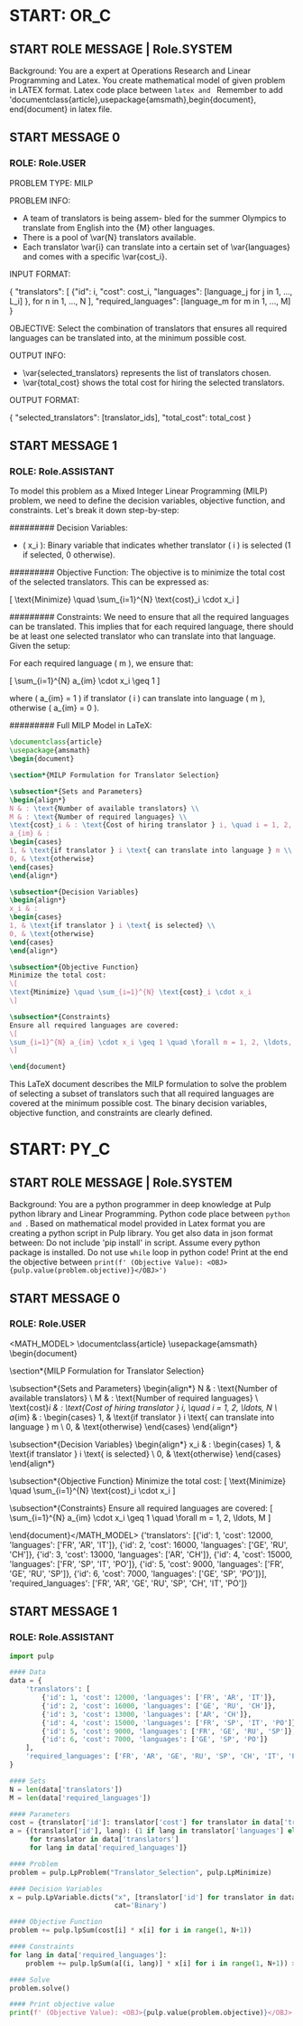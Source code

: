 # START: OR_C 
## START ROLE MESSAGE | Role.SYSTEM 
Background: You are a expert at Operations Research and Linear Programming and Latex. You create mathematical model of given problem in LATEX format. Latex code place between ```latex and ``` Remember to add 'documentclass{article},usepackage{amsmath},begin{document}, end{document} in latex file. 
## START MESSAGE 0 
### ROLE: Role.USER
<DESCRIPTION>
PROBLEM TYPE: MILP

PROBLEM INFO:

- A team of translators is being assem- bled for the summer Olympics to translate from English into the \{M} other languages.
- There is a pool of \var{N} translators available.
- Each translator \var{i} can translate into a certain set of \var{languages} and comes with a specific \var{cost_i}.

INPUT FORMAT: 

{
"translators": [
        {"id": i, 
         "cost": cost_i,
         "languages": [language_j for j in 1, ..., L_i]
        },
        for n in 1, ..., N
    ],
    "required_languages": [language_m for m in 1, ..., M]
}

OBJECTIVE: Select the combination of translators that ensures all required languages can be translated into, at the minimum possible cost.

OUTPUT INFO:

- \var{selected_translators} represents the list of translators chosen.
- \var{total_cost} shows the total cost for hiring the selected translators.

OUTPUT FORMAT:

{
    "selected_translators": [translator_ids],
    "total_cost": total_cost
}
</DESCRIPTION>


## START MESSAGE 1 
### ROLE: Role.ASSISTANT
To model this problem as a Mixed Integer Linear Programming (MILP) problem, we need to define the decision variables, objective function, and constraints. Let's break it down step-by-step:

######### Decision Variables:
- \( x_i \): Binary variable that indicates whether translator \( i \) is selected (1 if selected, 0 otherwise).

######### Objective Function:
The objective is to minimize the total cost of the selected translators. This can be expressed as:

\[
\text{Minimize} \quad \sum_{i=1}^{N} \text{cost}_i \cdot x_i
\]

######### Constraints:
We need to ensure that all the required languages can be translated. This implies that for each required language, there should be at least one selected translator who can translate into that language. Given the setup:

For each required language \( m \), we ensure that:

\[
\sum_{i=1}^{N} a_{im} \cdot x_i \geq 1
\]

where \( a_{im} = 1 \) if translator \( i \) can translate into language \( m \), otherwise \( a_{im} = 0 \).

######### Full MILP Model in LaTeX:

```latex
\documentclass{article}
\usepackage{amsmath}
\begin{document}

\section*{MILP Formulation for Translator Selection}

\subsection*{Sets and Parameters}
\begin{align*}
N & : \text{Number of available translators} \\
M & : \text{Number of required languages} \\
\text{cost}_i & : \text{Cost of hiring translator } i, \quad i = 1, 2, \ldots, N \\
a_{im} & : 
\begin{cases}
1, & \text{if translator } i \text{ can translate into language } m \\
0, & \text{otherwise}
\end{cases}
\end{align*}

\subsection*{Decision Variables}
\begin{align*}
x_i & : 
\begin{cases}
1, & \text{if translator } i \text{ is selected} \\
0, & \text{otherwise}
\end{cases}
\end{align*}

\subsection*{Objective Function}
Minimize the total cost:
\[
\text{Minimize} \quad \sum_{i=1}^{N} \text{cost}_i \cdot x_i
\]

\subsection*{Constraints}
Ensure all required languages are covered:
\[
\sum_{i=1}^{N} a_{im} \cdot x_i \geq 1 \quad \forall m = 1, 2, \ldots, M
\]

\end{document}
```

This LaTeX document describes the MILP formulation to solve the problem of selecting a subset of translators such that all required languages are covered at the minimum possible cost. The binary decision variables, objective function, and constraints are clearly defined.

# START: PY_C 
## START ROLE MESSAGE | Role.SYSTEM 
Background: You are a python programmer in deep knowledge at Pulp python library and Linear Programming. Python code place between ```python and ```. Based on mathematical model provided in Latex format you are creating a python script in Pulp library. You get also data in json format between: <DATA></DATA> Do not include 'pip install' in script. Assume every python package is installed. Do not use `while` loop in python code! Print at the end the objective between <OBJ></OBJ> `print(f' (Objective Value): <OBJ>{pulp.value(problem.objective)}</OBJ>')` 
## START MESSAGE 0 
### ROLE: Role.USER
<MATH_MODEL>
\documentclass{article}
\usepackage{amsmath}
\begin{document}

\section*{MILP Formulation for Translator Selection}

\subsection*{Sets and Parameters}
\begin{align*}
N & : \text{Number of available translators} \\
M & : \text{Number of required languages} \\
\text{cost}_i & : \text{Cost of hiring translator } i, \quad i = 1, 2, \ldots, N \\
a_{im} & : 
\begin{cases}
1, & \text{if translator } i \text{ can translate into language } m \\
0, & \text{otherwise}
\end{cases}
\end{align*}

\subsection*{Decision Variables}
\begin{align*}
x_i & : 
\begin{cases}
1, & \text{if translator } i \text{ is selected} \\
0, & \text{otherwise}
\end{cases}
\end{align*}

\subsection*{Objective Function}
Minimize the total cost:
\[
\text{Minimize} \quad \sum_{i=1}^{N} \text{cost}_i \cdot x_i
\]

\subsection*{Constraints}
Ensure all required languages are covered:
\[
\sum_{i=1}^{N} a_{im} \cdot x_i \geq 1 \quad \forall m = 1, 2, \ldots, M
\]

\end{document}</MATH_MODEL>
<DATA>
{'translators': [{'id': 1, 'cost': 12000, 'languages': ['FR', 'AR', 'IT']}, {'id': 2, 'cost': 16000, 'languages': ['GE', 'RU', 'CH']}, {'id': 3, 'cost': 13000, 'languages': ['AR', 'CH']}, {'id': 4, 'cost': 15000, 'languages': ['FR', 'SP', 'IT', 'PO']}, {'id': 5, 'cost': 9000, 'languages': ['FR', 'GE', 'RU', 'SP']}, {'id': 6, 'cost': 7000, 'languages': ['GE', 'SP', 'PO']}], 'required_languages': ['FR', 'AR', 'GE', 'RU', 'SP', 'CH', 'IT', 'PO']}</DATA>


## START MESSAGE 1 
### ROLE: Role.ASSISTANT
```python
import pulp

#### Data
data = {
    'translators': [
        {'id': 1, 'cost': 12000, 'languages': ['FR', 'AR', 'IT']},
        {'id': 2, 'cost': 16000, 'languages': ['GE', 'RU', 'CH']},
        {'id': 3, 'cost': 13000, 'languages': ['AR', 'CH']},
        {'id': 4, 'cost': 15000, 'languages': ['FR', 'SP', 'IT', 'PO']},
        {'id': 5, 'cost': 9000, 'languages': ['FR', 'GE', 'RU', 'SP']},
        {'id': 6, 'cost': 7000, 'languages': ['GE', 'SP', 'PO']}
    ],
    'required_languages': ['FR', 'AR', 'GE', 'RU', 'SP', 'CH', 'IT', 'PO']
}

#### Sets
N = len(data['translators'])
M = len(data['required_languages'])

#### Parameters
cost = {translator['id']: translator['cost'] for translator in data['translators']}
a = {(translator['id'], lang): (1 if lang in translator['languages'] else 0) 
     for translator in data['translators'] 
     for lang in data['required_languages']}

#### Problem
problem = pulp.LpProblem("Translator_Selection", pulp.LpMinimize)

#### Decision Variables
x = pulp.LpVariable.dicts("x", [translator['id'] for translator in data['translators']], 
                          cat='Binary')

#### Objective Function
problem += pulp.lpSum(cost[i] * x[i] for i in range(1, N+1))

#### Constraints
for lang in data['required_languages']:
    problem += pulp.lpSum(a[(i, lang)] * x[i] for i in range(1, N+1)) >= 1

#### Solve
problem.solve()

#### Print objective value
print(f' (Objective Value): <OBJ>{pulp.value(problem.objective)}</OBJ>')
```

